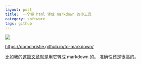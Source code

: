 ```yaml
---
layout: post
title:  一个将 html 转成 markdown 的小工具
category: software
tags: github
---
```


![](https://cdn.kelu.org/blog/tags/github.jpg)

<https://domchristie.github.io/to-markdown/>

比如我的[这篇文章](/software/2017/06/06/a-html-to-markdown-tools.html)就是用它转成 markdown 的。 准确性还是很高的。